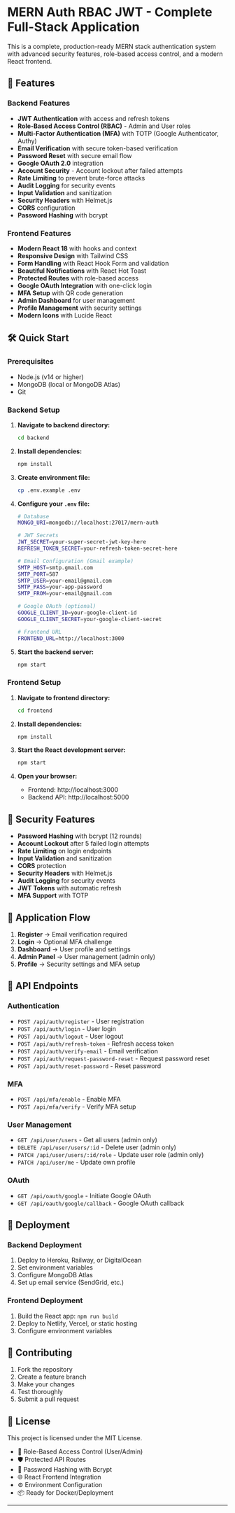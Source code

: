 # MERN Auth RBAC JWT - Complete Full-Stack Application

This is a complete, production-ready MERN stack authentication system with advanced security features, role-based access control, and a modern React frontend.

## 🚀 Features

### Backend Features

- **JWT Authentication** with access and refresh tokens
- **Role-Based Access Control (RBAC)** - Admin and User roles
- **Multi-Factor Authentication (MFA)** with TOTP (Google Authenticator, Authy)
- **Email Verification** with secure token-based verification
- **Password Reset** with secure email flow
- **Google OAuth 2.0** integration
- **Account Security** - Account lockout after failed attempts
- **Rate Limiting** to prevent brute-force attacks
- **Audit Logging** for security events
- **Input Validation** and sanitization
- **Security Headers** with Helmet.js
- **CORS** configuration
- **Password Hashing** with bcrypt

### Frontend Features

- **Modern React 18** with hooks and context
- **Responsive Design** with Tailwind CSS
- **Form Handling** with React Hook Form and validation
- **Beautiful Notifications** with React Hot Toast
- **Protected Routes** with role-based access
- **Google OAuth Integration** with one-click login
- **MFA Setup** with QR code generation
- **Admin Dashboard** for user management
- **Profile Management** with security settings
- **Modern Icons** with Lucide React

## 🛠️ Quick Start

### Prerequisites

- Node.js (v14 or higher)
- MongoDB (local or MongoDB Atlas)
- Git

### Backend Setup

1. **Navigate to backend directory:**

   ```bash
   cd backend
   ```

2. **Install dependencies:**

   ```bash
   npm install
   ```

3. **Create environment file:**

   ```bash
   cp .env.example .env
   ```

4. **Configure your `.env` file:**

   ```bash
   # Database
   MONGO_URI=mongodb://localhost:27017/mern-auth

   # JWT Secrets
   JWT_SECRET=your-super-secret-jwt-key-here
   REFRESH_TOKEN_SECRET=your-refresh-token-secret-here

   # Email Configuration (Gmail example)
   SMTP_HOST=smtp.gmail.com
   SMTP_PORT=587
   SMTP_USER=your-email@gmail.com
   SMTP_PASS=your-app-password
   SMTP_FROM=your-email@gmail.com

   # Google OAuth (optional)
   GOOGLE_CLIENT_ID=your-google-client-id
   GOOGLE_CLIENT_SECRET=your-google-client-secret

   # Frontend URL
   FRONTEND_URL=http://localhost:3000
   ```

5. **Start the backend server:**
   ```bash
   npm start
   ```

### Frontend Setup

1. **Navigate to frontend directory:**

   ```bash
   cd frontend
   ```

2. **Install dependencies:**

   ```bash
   npm install
   ```

3. **Start the React development server:**

   ```bash
   npm start
   ```

4. **Open your browser:**
   - Frontend: http://localhost:3000
   - Backend API: http://localhost:5000

## 🔐 Security Features

- **Password Hashing** with bcrypt (12 rounds)
- **Account Lockout** after 5 failed login attempts
- **Rate Limiting** on login endpoints
- **Input Validation** and sanitization
- **CORS** protection
- **Security Headers** with Helmet.js
- **Audit Logging** for security events
- **JWT Tokens** with automatic refresh
- **MFA Support** with TOTP

## 📱 Application Flow

1. **Register** → Email verification required
2. **Login** → Optional MFA challenge
3. **Dashboard** → User profile and settings
4. **Admin Panel** → User management (admin only)
5. **Profile** → Security settings and MFA setup

## 🔧 API Endpoints

### Authentication

- `POST /api/auth/register` - User registration
- `POST /api/auth/login` - User login
- `POST /api/auth/logout` - User logout
- `POST /api/auth/refresh-token` - Refresh access token
- `POST /api/auth/verify-email` - Email verification
- `POST /api/auth/request-password-reset` - Request password reset
- `POST /api/auth/reset-password` - Reset password

### MFA

- `POST /api/mfa/enable` - Enable MFA
- `POST /api/mfa/verify` - Verify MFA setup

### User Management

- `GET /api/user/users` - Get all users (admin only)
- `DELETE /api/user/users/:id` - Delete user (admin only)
- `PATCH /api/user/users/:id/role` - Update user role (admin only)
- `PATCH /api/user/me` - Update own profile

### OAuth

- `GET /api/oauth/google` - Initiate Google OAuth
- `GET /api/oauth/google/callback` - Google OAuth callback

## 🚀 Deployment

### Backend Deployment

1. Deploy to Heroku, Railway, or DigitalOcean
2. Set environment variables
3. Configure MongoDB Atlas
4. Set up email service (SendGrid, etc.)

### Frontend Deployment

1. Build the React app: `npm run build`
2. Deploy to Netlify, Vercel, or static hosting
3. Configure environment variables

## 🤝 Contributing

1. Fork the repository
2. Create a feature branch
3. Make your changes
4. Test thoroughly
5. Submit a pull request

## 📝 License

This project is licensed under the MIT License.

- 🔐 Role-Based Access Control (User/Admin)
- 🛡️ Protected API Routes
- 🧾 Password Hashing with Bcrypt
- 🌐 React Frontend Integration
- ⚙️ Environment Configuration
- 📦 Ready for Docker/Deployment

---
